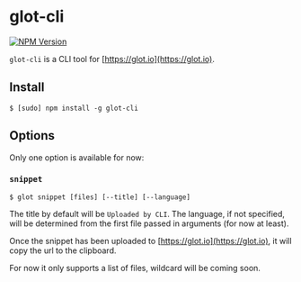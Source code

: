 # glot-cli

[![NPM Version](https://img.shields.io/npm/v/glot-cli.svg)](https://npmjs.org/package/glot-cli)


`glot-cli` is a CLI tool for [https://glot.io](https://glot.io). 

## Install

```
$ [sudo] npm install -g glot-cli
```

## Options

Only one option is available for now:

### `snippet`

```
$ glot snippet [files] [--title] [--language]
```

The title by default will be `Uploaded by CLI`.
The language, if not specified, will be determined from the first file passed in arguments (for now at least).

Once the snippet has been uploaded to [https://glot.io](https://glot.io), it will copy the url to the clipboard.

For now it only supports a list of files, wildcard will be coming soon.
